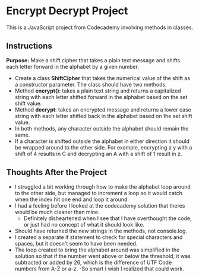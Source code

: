 # Encrypt Decrypt Project
This is a JavaScript project from Codecademy involving methods in classes.

## Instructions
**Purpose:** Make a shift cipher that takes a plain text message and shifts each letter forward in the alphabet by a given number.
- Create a class **ShiftCipher** that takes the numerical value of the shift as a constructor parameter. The class should have two methods.
- Method **encrypt()**: takes a plain text string and returns a capitalized string with each letter shifted forward in the alphabet based on the set shift value.
- Method **decrypt**: takes an encrypted message and returns a lower case string with each letter shifted back in the alphabet based on the set shift value.
- In both methods, any character outside the alphabet should remain the same.
- If a character is shifted outside the alphabet in either direction it should be wrapped around to the other side. For example, encrypting a y with a shift of 4 results in C and decrypting an A with a shift of 1 result in z.

## Thoughts After the Project
- I struggled a bit working through how to make the alphabet loop around to the other side, but managed to increment a loop so it would catch when the index hit one end and loop it around.
- I had a feeling before I looked at the codecademy solution that theres would be much cleaner than mine.
    - Definitely disheartened when I see that I have overthought the code, or just had no concept of what it should look like.
- Should have returned the new strings in the methods, not console.log.
- I created a separate if statement to check for special characters and spaces, but it doesn't seem to have been needed.
- The loop created to bring the alphabet around was simplified in the solution so that if the number went above or below the threshold, it was subtracted or added by 26, which is the difference of UTF Code numbers from A-Z or a-z.
    -So smart I wish I realized that could work.